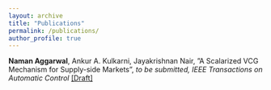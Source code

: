 ```yaml
---
layout: archive
title: "Publications"
permalink: /publications/
author_profile: true
---
```


**Naman Aggarwal**, Ankur A. Kulkarni, Jayakrishnan Nair, ”A Scalarized VCG Mechanism for Supply-side Markets”, *to be submitted, IEEE Transactions on Automatic Control* [[Draft]](https://namanaggarwal.github.io/files/journal_draft.pdf)